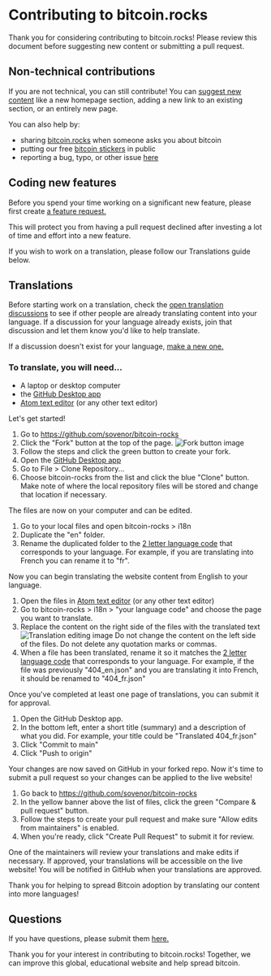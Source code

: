 # Contributing to bitcoin.rocks
Thank you for considering contributing to bitcoin.rocks! Please review this document before suggesting new content or submitting a pull request.

## Non-technical contributions
If you are not technical, you can still contribute! You can [suggest new content](https://github.com/sovenor/bitcoin-rocks/discussions/new?category=ideas) like a new homepage section, adding a new link to an existing section, or an entirely new page.

You can also help by:
- sharing [bitcoin.rocks](https://bitcoin.rocks) when someone asks you about bitcoin
- putting our free [bitcoin stickers](https://bitcoin.rocks/stickers) in public
- reporting a bug, typo, or other issue [here](https://github.com/sovenor/bitcoin-rocks/issues/new)

## Coding new features
Before you spend your time working on a significant new feature, please first create [a feature request.](https://github.com/sovenor/bitcoin-rocks/discussions/new?category=ideas)

This will protect you from having a pull request declined after investing a lot of time and effort into a new feature.

If you wish to work on a translation, please follow our Translations guide below.

## Translations
Before starting work on a translation, check the [open translation discussions](https://github.com/sovenor/bitcoin-rocks/discussions/categories/translations) to see if other people are already translating content into your language. If a discussion for your language already exists, join that discussion and let them know you'd like to help translate.

If a discussion doesn't exist for your language, [make a new one.](https://github.com/sovenor/bitcoin-rocks/discussions/new?category=translations)

### To translate, you will need...
- A laptop or desktop computer
- the [GitHub Desktop app](https://desktop.github.com/)
- [Atom text editor](https://atom-editor.cc/) (or any other text editor)

Let's get started!

1. Go to https://github.com/sovenor/bitcoin-rocks
2. Click the "Fork" button at the top of the page.
![Fork button image](https://bitcoin.rocks/img/contributing/translation-fork-button.png)
3. Follow the steps and click the green button to create your fork.
4. Open the [GitHub Desktop app](https://desktop.github.com/)
5. Go to File > Clone Repository...
6. Choose bitcoin-rocks from the list and click the blue "Clone" button. Make note of where the local repository files will be stored and change that location if necessary.

The files are now on your computer and can be edited.

1. Go to your local files and open bitcoin-rocks > i18n
2. Duplicate the "en" folder.
3. Rename the duplicated folder to the [2 letter language code](https://en.wikipedia.org/wiki/List_of_ISO_639_language_codes) that corresponds to your language. For example, if you are translating into French you can rename it to "fr".

Now you can begin translating the website content from English to your language.

1. Open the files in [Atom text editor](https://atom-editor.cc/) (or any other text editor)
2. Go to bitcoin-rocks > i18n > "your language code" and choose the page you want to translate.
3. Replace the content on the right side of the files with the translated text
![Translation editing image](https://bitcoin.rocks/img/contributing/translation-editing.png)
Do not change the content on the left side of the files. Do not delete any quotation marks or commas.
4. When a file has been translated, rename it so it matches the [2 letter language code](https://en.wikipedia.org/wiki/List_of_ISO_639_language_codes) that corresponds to your language. For example, if the file was previously "404_en.json" and you are translating it into French, it should be renamed to "404_fr.json"

Once you've completed at least one page of translations, you can submit it for approval.

1. Open the GitHub Desktop app.
2. In the bottom left, enter a short title (summary) and a description of what you did. For example, your title could be "Translated 404_fr.json"
3. Click "Commit to main"
4. Click "Push to origin"

Your changes are now saved on GitHub in your forked repo. Now it's time to submit a pull request so your changes can be applied to the live website!

1. Go back to https://github.com/sovenor/bitcoin-rocks
2. In the yellow banner above the list of files, click the green "Compare & pull request" button.
3. Follow the steps to create your pull request and make sure "Allow edits from maintainers" is enabled.
4. When you're ready, click "Create Pull Request" to submit it for review.

One of the maintainers will review your translations and make edits if necessary. If approved, your translations will be accessible on the live website! You will be notified in GitHub when your translations are approved.

Thank you for helping to spread Bitcoin adoption by translating our content into more languages!

## Questions
If you have questions, please submit them [here.](https://github.com/sovenor/bitcoin-rocks/discussions/new?category=q-a)

Thank you for your interest in contributing to bitcoin.rocks! Together, we can improve this global, educational website and help spread bitcoin.
